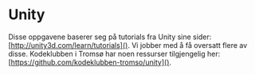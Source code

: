 # Unity
Disse oppgavene baserer seg på tutorials fra Unity sine sider:
[http://unity3d.com/learn/tutorials](). Vi jobber med å få oversatt flere av
disse. Kodeklubben i Tromsø har noen ressurser tilgjengelig her: [https://github.com/kodeklubben-tromso/unity]().
